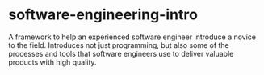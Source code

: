 # software-engineering-intro
A framework to help an experienced software engineer introduce a novice to the field. Introduces not just programming, but also some of the processes and tools that software engineers use to deliver valuable products with high quality.
